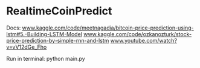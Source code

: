 # RealtimeCoinPredict
Docs: www.kaggle.com/code/meetnagadia/bitcoin-price-prediction-using-lstm#5.-Building-LSTM-Model
www.kaggle.com/code/ozkanozturk/stock-price-prediction-by-simple-rnn-and-lstm
www.youtube.com/watch?v=vV12dGe_Fho

Run in terminal:
python main.py
